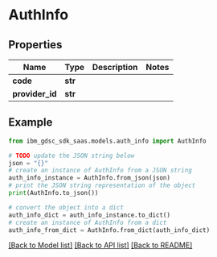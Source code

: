 # AuthInfo


## Properties

Name | Type | Description | Notes
------------ | ------------- | ------------- | -------------
**code** | **str** |  | 
**provider_id** | **str** |  | 

## Example

```python
from ibm_gdsc_sdk_saas.models.auth_info import AuthInfo

# TODO update the JSON string below
json = "{}"
# create an instance of AuthInfo from a JSON string
auth_info_instance = AuthInfo.from_json(json)
# print the JSON string representation of the object
print(AuthInfo.to_json())

# convert the object into a dict
auth_info_dict = auth_info_instance.to_dict()
# create an instance of AuthInfo from a dict
auth_info_from_dict = AuthInfo.from_dict(auth_info_dict)
```
[[Back to Model list]](../README.md#documentation-for-models) [[Back to API list]](../README.md#documentation-for-api-endpoints) [[Back to README]](../README.md)


